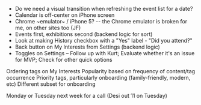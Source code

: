 * Do we need a visual transition when refreshing the event list for a date?
* Calendar is off-center on iPhone screen
* Chrome ~emulator~ / iPhone 5? -- the Chrome emulator is broken for me, on other sites too (JF)
* Events first, exhibitions second (backend logic for sort)
* Look at making History checkbox with a "Yes" label - "Did you attend?"
* Back button on My Interests from Settings (backend logic)
* Toggles on Settings – Follow up with Kurt; Evaluate whether it's an issue for MVP; Check for other quick options

Ordering tags on My Interests
Popularity based on frequency of content/tag occurrence
Priority tags, particularly onboarding (family-friendly, modern, etc)
Different subset for onboarding

Monday or Tuesday next week for a call (Desi out 11 on Tuesday)

